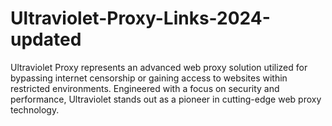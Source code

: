 # Ultraviolet-Proxy-Links-2024-updated
Ultraviolet Proxy represents an advanced web proxy solution utilized for bypassing internet censorship or gaining access to websites within restricted environments. Engineered with a focus on security and performance, Ultraviolet stands out as a pioneer in cutting-edge web proxy technology. 
